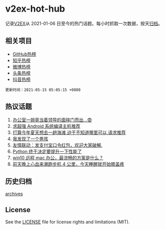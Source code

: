 # v2ex-hot-hub

 记录[V2EX](https://www.v2ex.com/)从 2021-01-06 日至今的热门话题。每小时抓取一次数据，按天[归档](archives)。
 
 ## 相关项目

- [GitHub热榜](https://github.com/lonnyzhang423/github-hot-hub)
- [知乎热榜](https://github.com/lonnyzhang423/zhihu-hot-hub)
- [微博热榜](https://github.com/lonnyzhang423/weibo-hot-hub)
- [头条热榜](https://github.com/lonnyzhang423/toutiao-hot-hub)
- [抖音热榜](https://github.com/lonnyzhang423/douyin-hot-hub)


 `更新时间：2021-05-15 05:05:15 +0800`

## 热议话题

1. [办公室一姐竟当着领导的面摔门而出...😨](https://www.v2ex.com/t/776840)
1. [求超强 Android 系统编译主机推荐](https://www.v2ex.com/t/776838)
1. [打算今年夏天想去一趟海滩,迫于不知道哪里可以,请求推荐](https://www.v2ex.com/t/776866)
1. [我发现了一个男孩](https://www.v2ex.com/t/776827)
1. [友情联动：发支付宝口令红包，欢迎大家破解.](https://www.v2ex.com/t/776889)
1. [Python 终于决定要提升一下性能了](https://www.v2ex.com/t/776893)
1. [win10 远程 mac 办公，最流畅的方案是什么？](https://www.v2ex.com/t/776825)
1. [前天晚上心血来潮跑步机 4 公里，今天睡醒就开始膝盖疼](https://www.v2ex.com/t/776860)

## 历史归档

[archives](archives)

## License

See the [LICENSE](LICENSE) file for license rights and limitations (MIT).
